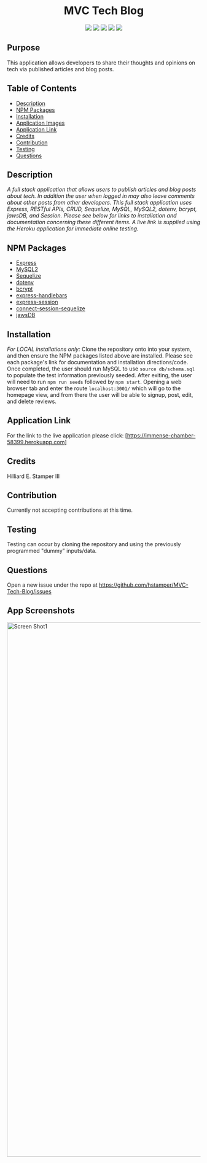 <h1 align="center">MVC Tech Blog</h1>

<p align="center">
    <img src="https://img.shields.io/badge/Javascript-yellow" />
    <img src="https://img.shields.io/badge/express-orange" />
    <img src="https://img.shields.io/badge/Sequelize-blue"  />
    <img src="https://img.shields.io/badge/mySQL-blue"  />
    <img src="https://img.shields.io/badge/dotenv-green" />
</p>

## Purpose
This application allows developers to share their thoughts and opinions on tech via published articles and blog posts. 

## Table of Contents
- [Description](#description)
- [NPM Packages](#npm-packages)
- [Installation](#installation)
- [Application Images](#application-Images)
- [Application Link](#application-Link)
- [Credits](#credits)
- [Contribution](#contribution)
- [Testing](#testing)
- [Questions](#questions)

## Description
*A full stack application that allows users to publish articles and blog posts about tech. In addition the user when logged in may also leave comments about other posts from other developers. This full stack application uses Express, RESTful APIs, CRUD, Sequelize, MySQL, MySQL2, dotenv, bcrypt, jawsDB, and Session. Please see below for links to installation and documentation concerning these different items. A live link is supplied using the Heroku application for immediate online testing.*

## NPM Packages
- [Express](https://www.npmjs.com/package/express)
- [MySQL2](https://www.npmjs.com/package/mysql2)
- [Sequelize](https://www.npmjs.com/package/sequelize)
- [dotenv](https://www.npmjs.com/package/dotenv)
- [bcrypt](https://www.npmjs.com/package/bcrypt)
- [express-handlebars](https://www.npmjs.com/package/express-handlebars)
- [express-session](https://www.npmjs.com/package/express-session)
- [connect-session-sequelize](https://www.npmjs.com/package/connect-session-sequelize)
- [jawsDB](https://www.jawsdb.com/)

## Installation
*For LOCAL installations only:*
Clone the repository onto into your system, and then ensure the NPM packages listed above are installed. Please see each package's link for documentation and installation directions/code. Once completed, the user should run MySQL to use `source db/schema.sql` to populate the test information previously seeded. After exiting, the user will need to run `npm run seeds` followed by `npm start`. Opening a web browser tab and enter the route `localhost:3001/` which will go to the homepage view, and from there the user will be able to signup, post, edit, and delete reviews.  

## Application Link
For the link to the live application please click: [https://immense-chamber-58399.herokuapp.com]

## Credits
Hilliard E. Stamper III

## Contribution
Currently not accepting contributions at this time.

## Testing
Testing can occur by cloning the repository and using the previously programmed "dummy" inputs/data.

## Questions
Open a new issue under the repo at https://github.com/hstamper/MVC-Tech-Blog/issues

## App Screenshots

<img width="1392" alt="Screen Shot1" src="public/images/The Tech Blog.tiff">